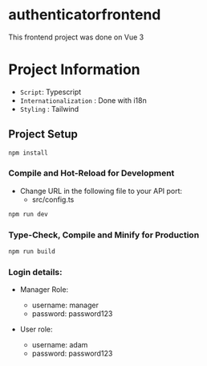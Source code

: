 # authenticatorfrontend

This frontend project was done on Vue 3

# Project Information

- `Script`: Typescript
- `Internationalization` : Done with i18n
- `Styling` : Tailwind

## Project Setup

```sh
npm install
```

### Compile and Hot-Reload for Development

- Change URL in the following file to your API port:
  - src/config.ts

```sh
npm run dev
```

### Type-Check, Compile and Minify for Production

```sh
npm run build
```


### Login details:
- Manager Role:
  - username: manager
  - password: password123
 
- User role:
  - username: adam
  - password: password123 
